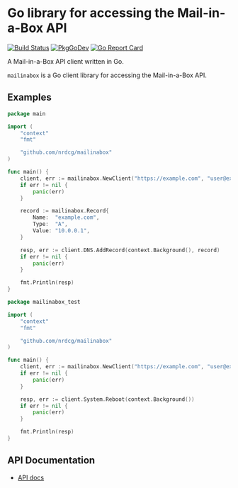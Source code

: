 # Go library for accessing the Mail-in-a-Box API

[![Build Status](https://github.com/nrdcg/mailinabox/workflows/Main/badge.svg?branch=master)](https://github.com/nrdcg/mailinabox/actions)
[![PkgGoDev](https://pkg.go.dev/badge/github.com/nrdcg/mailinabox)](https://pkg.go.dev/github.com/nrdcg/mailinabox)
[![Go Report Card](https://goreportcard.com/badge/github.com/nrdcg/mailinabox)](https://goreportcard.com/report/github.com/nrdcg/mailinabox)

A Mail-in-a-Box API client written in Go.

`mailinabox` is a Go client library for accessing the Mail-in-a-Box API.

## Examples

```go
package main

import (
	"context"
	"fmt"

	"github.com/nrdcg/mailinabox"
)

func main() {
	client, err := mailinabox.NewClient("https://example.com", "user@example.com", "secret")
	if err != nil {
		panic(err)
	}

	record := mailinabox.Record{
		Name:  "example.com",
		Type:  "A",
		Value: "10.0.0.1",
	}

	resp, err := client.DNS.AddRecord(context.Background(), record)
	if err != nil {
		panic(err)
	}

	fmt.Println(resp)
}
```

```go
package mailinabox_test

import (
	"context"
	"fmt"

	"github.com/nrdcg/mailinabox"
)

func main() {
	client, err := mailinabox.NewClient("https://example.com", "user@example.com", "secret")
	if err != nil {
		panic(err)
	}

	resp, err := client.System.Reboot(context.Background())
	if err != nil {
		panic(err)
	}

	fmt.Println(resp)
}
```


## API Documentation

- [API docs](https://mailinabox.email/api-docs.html)
